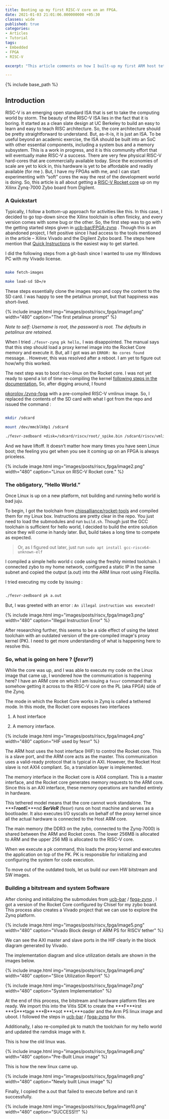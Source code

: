 ```yaml
---
title: Booting up my first RISC-V core on an FPGA.
date: 2021-01-03 21:01:06.000000000 +05:30
classes: wide
published: true
categories:
- Articles
- Tutorial
tags:
- Embedded
- FPGA
- RISC-V

excerpt: "This article comments on how I built-up my first ARM host tethered Rocket RISC-V core on a Xilinx Zynq-7000 FPGA."

---
```


<style>
div {
  text-align: justify;
  text-justify: inter-word;
}
</style>

{% include base_path %}


## Introduction

RISC-V is an emerging open standard ISA that is set to take the computing world by storm. The beauty of the RISC-V ISA lies in the fact that it is boring. It started as a clean slate design at UC Berkeley to build an easy to learn and easy to teach RISC architecture. So, the core architecture should be pretty straightforward to understand. But, as-it-is, it is just an ISA. To be useful beyond an academic exercise, the ISA should be built into an SoC with other essential components, including a system bus and a memory subsystem. This is a work in progress, and it is this community effort that will eventually make RISC-V a success. There are very few physical RISC-V hard-cores that are commercially available today. Since the economies of scale are yet to kick in, this hardware is yet to be affordable and readily available (for me ). But, I have my FPGAs with me, and I can start experimenting with “soft” cores the way the rest of the development world is doing. So, this article is all about getting a [RISC-V Rocket core](https://github.com/chipsalliance/rocket-chip) up on my Xilinx Zynq-7000 Zybo board from Digilent.

### A Quickstart

Typically, I follow a bottom-up approach for activities like this. In this case, I decided to go top-down since the Xilinx toolchain is often finicky, and every version comes with some bug or the other. So, the first step was to go with the getting started steps given in [ucb-bar/FPGA-zynq](https://github.com/vppillai/fpga-zynq) . Though this is an abandoned project, I felt positive since I had access to the tools mentioned in the article – Xilinx Vivado and the Digilent Zybo board. The steps here mention that [Quick Instructions](https://github.com/vppillai/fpga-zynq#quickinst) is the easiest way to get started.

I did the following steps from a git-bash since I wanted to use my Windows PC with my Vivado license.

```sh

make fetch-images

make load-sd SD=/e

```

These steps essentially clone the images repo and copy the content to the SD card. I was happy to see the petalinux prompt, but that happiness was short-lived.

{% include image.html
	img="images/posts/riscv_fpga/image1.png"
	width="480"
	caption="The first petalinux prompt"
%}

*<span class="underline">Note to self</span>: Username is root, the password is root. The defaults in petalinux are retained.*

When I tried `./fesvr-zynq pk hello,` I was disappointed. The manual says that this step should load a proxy kernel image into the Rocket Core memory and execute it. But, all I got was an `ERROR: No cores found` message. . However, this was resolved after a reboot. I am yet to figure out how/why this worked.

The next step was to boot riscv-linux on the Rocket core. I was not yet ready to spend a lot of time re-compiling the kernel [following steps in the documentation.](https://github.com/vppillai/fpga-zynq#37--buildingobtaining-riscv-linux) So, after digging around, I found

[pkorolov /zynq-fpga](https://github.com/pkorolov/zynq-fpga) with a pre-compiled RISC-V vmlinux image. So, I replaced the contents of the SD card with what I got from the repo and issued the command :

```sh

mkdir /sdcard

mount /dev/mmcblk0p1 /sdcard

./fesvr-zedboard +disk=/sdcard/riscv/root/_spike.bin /sdcard/riscv/vmlinux

```

And we have liftoff. It doesn’t matter how many times you have seen Linux boot; the feeling you get when you see it coming up on an FPGA is always priceless.

{% include image.html
	img="images/posts/riscv_fpga/image2.png"
	width="480"
	caption="Linux on RISC-V Rocket core."
%}

### The obligatory, “Hello World.”

Once Linux is up on a new platform, not building and running hello world is bad juju.

To begin, I got the toolchain from [chipsalliance/rocket-tools](https://github.com/chipsalliance/rocket-tools) and compiled them for my Linux box. Instructions are pretty clear in the repo. You just need to load the submodules and run `build.sh`. Though just the GCC toolchain is sufficient for hello world, I decided to build the entire solution since they will come in handy later. But, build takes a long time to compete as expected.

> Or, as I figured out later, just run `sudo apt install gcc-riscv64-unknown-elf`

I compiled a simple hello world c code using the freshly minted toolchain. I connected zybo to my home network, configured a static IP in the same subnet and copied the output (a.out) into the ARM linux root using Filezilla.

I tried executing my code by issuing :

```sh

./fesvr-zedboard pk a.out

```

But, I was greeted with an error : `An illegal instruction was executed!`

{% include image.html
	img="images/posts/riscv_fpga/image3.png"
	width="480"
	caption="Illegal Instruction Error"
%}

After researching further, this seems to be a side effect of using the latest toolchain with an outdated version of the pre-compiled image's proxy kernel (PK). I need to get more understanding of what is happening here to resolve this.

### So, what is going on here ? (*fesvr*?) 

While the core was up, and I was able to execute my code on the Linux image that came up, I wondered how the communication is happening here? I have an ARM core on which I am issuing a `fesvr` command that is somehow getting it across to the RISC-V core on the PL (aka FPGA) side of the Zynq.

The mode in which the Rocket Core works in Zynq is called a tethered mode. In this mode, the Rocket core exposes two interfaces

1.  A host interface

2.  A memory interface.

{% include image.html
	img="images/posts/riscv_fpga/image4.png"
	width="480"
	caption="HIF used by fesvr"
%}

The ARM host uses the host interface (HIF) to control the Rocket core. This is a slave port, and the ARM core acts as the master. This communication uses a valid-ready protocol that is typical in AXI. However, the Rocket Host slave is not AXI4 compliant. So, a translation layer is implemented.

The memory interface in the Rocket core is AXI4 compliant. This is a master interface, and the Rocket core generates memory requests to the ARM core. Since this is an AXI interface, these memory operations are handled entirely in hardware.

This tethered model means that the core cannot work standalone. The ***<span class="underline">F</span>***ront***<span class="underline">E</span>***nd ***<span class="underline">S</span>***er***<span class="underline">V</span>***e***<span class="underline">R</span>*** (fesvr) runs on host machine and serves as a bootloader. It also executes I/O syscalls on behalf of the proxy kernel since all the actual hardware is connected to the Host ARM core.

The main memory (the DDR3 on the zybo, connected to the Zynq-7000) is shared between the ARM and Rocket cores. The lower 256MB is allocated to ARM and the upper 256 MB is allocated to the RISC-V core.

When we execute a pk command, this loads the proxy kernel and executes the application on top of the PK. PK is responsible for initializing and configuring the system for code execution.

To move out of the outdated tools, let us build our own HW bitstream and SW images.

### Building a bitstream and system Software

After cloning and initializing the submodules from [ucb-bar](https://github.com/ucb-bar) / [fpga-zynq](https://github.com/ucb-bar/fpga-zynq) , I got a version of the Rocket Core configured by Chisel for my zybo board. This process also creates a Vivado project that we can use to explore the Zynq platform.

{% include image.html
	img="images/posts/riscv_fpga/image5.png"
	width="480"
	caption="Vivado Block design of ARM PS for RISCV tether"
%}

We can see the AXI master and slave ports in the HIF clearly in the block diagram generated by Vivado.

The implementation diagram and slice utilization details are shown in the images below.

{% include image.html
	img="images/posts/riscv_fpga/image6.png"
	width="480"
	caption="Slice Utilization Report"
%}

{% include image.html
	img="images/posts/riscv_fpga/image7.png"
	width="480"
	caption="System Implementation"
%}

At the end of this process, the bitstream and hardware platform files are ready. We import this into the Vitis SDK to create the ***<span class="underline">F</span>***irst ***<span class="underline">S</span>***tage ***<span class="underline">B</span>***oot ***<span class="underline">L</span>***oader and the Arm PS linux image and uboot. I followed the steps in [ucb-bar](https://github.com/ucb-bar) / [fpga-zynq](https://github.com/ucb-bar/fpga-zynq) for this.

Additionally, I also re-compiled pk to match the toolchain for my hello world and updated the ramdisk image with it.

This is how the old linux was.

{% include image.html
	img="images/posts/riscv_fpga/image8.png"
	width="480"
	caption="Pre-Built Linux image"
%}

This is how the new linux came up.

{% include image.html
	img="images/posts/riscv_fpga/image9.png"
	width="480"
	caption="Newly built Linux image"
%}

Finally, I copied the a.out that failed to execute before and ran it successfully.

{% include image.html
	img="images/posts/riscv_fpga/image10.png"
	width="480"
	caption="SUCCESS!!!"
%}


